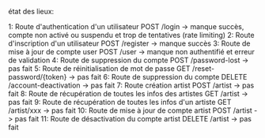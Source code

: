 état des lieux:

1: Route d'authentication d'un utilisateur POST /login -> manque succès, compte non activé ou suspendu et trop de tentatives (rate limiting)
2: Route d'inscription d'un utilisateur POST /register -> manque succès
3: Route de mise à jour de compte user POST /user -> manque non authentifié et erreur de validation
4: Route de suppression du compte POST /password-lost -> pas fait
5: Route de réinitialisation de mot de passe GET /reset-password/{token} -> pas fait
6: Route de suppression du compte DELETE /account-deactivation -> pas fait
7: Route création artist POST /artist -> pas fait
8: Route de récupération de toutes les infos des artistes GET /artist -> pas fait
9: Route de récupération de toutes les infos d'un artiste GET /artist/xxx -> pas fait
10: Route de mise à jour de compte artist POST /artist -> pas fait
11: Route de désactivation du compte artist DELETE /artist -> pas fait
